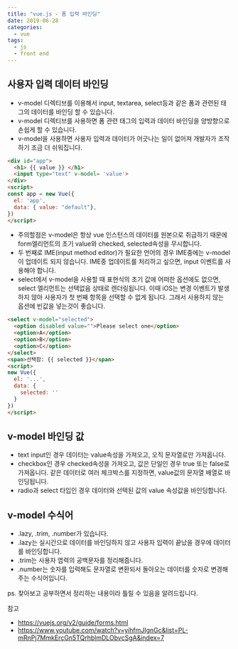 ```yaml
---
title: "vue.js - 폼 입력 바인딩"
date: 2019-06-28
categories:
  - vue
tags:
  - js
  - front end
---
```


## 사용자 입력 데이터 바인딩

- v-model 디렉티브를 이용해서 input, textarea, select등과 같은 폼과 관련된 태그의 데이터를 바인딩 할 수 있습니다.
- v-model 디렉티브를 사용하면 폼 관련 태그의 입력과 데이터 바인딩을 양방향으로 손쉽게 할 수 있습니다.
- v-model을 사용하면 사용자 입력과 데이터가 어긋나는 일이 없어져 개발자가 조작하기 조금 더 쉬워집니다.

```html
<div id="app">
  <h1> {{ value }} </h1>
  <input type="text" v-model= 'value'>
</div>
<script>
const app = new Vue({
  el: 'app',
  data: { value: "default"},
})
</script>
```

- 주의할점은 v-model은 항상 vue 인스턴스의 데이터를 원본으로 취급하기 때문에 form엘리먼트의 초기 value와 checked, selected속성을 무시합니다.
- 두 번째로 IME(input method editor)가 필요한 언어의 경우 IME중에는 v-model이 업데이트 되지 않습니다. IME중 업데이트를 처리하고 싶으면, input 이벤트를 사용해야 합니다.
- select에서 v-model을 사용할 때 표현식의 초기 값에 어떠한 옵션에도 없으면, select 엘리먼트는 선택없음 상태로 렌더링됩니다. 이때 iOS는 변경 이벤트가 발생하지 않아 사용자가 첫 번째 항목을 선택할 수 없게 됩니다. 그래서 사용하지 않는 옵션에 빈값을 넣는것이 좋습니다.

```html
<select v-model="selected">
  <option disabled value="">Please select one</option>
  <option>A</option>
  <option>B</option>
  <option>C</option>
</select>
<span>선택함: {{ selected }}</span>
<script>
new Vue({
  el: '...',
  data: {
    selected: ''
  }
})
</script>
```

## v-model 바인딩 값

- text input인 경우 데이터는 value속성을 가져오고, 오직 문자열로만 가져옵니다.
- checkbox인 경우 checked속성을 가져오고, 값은 단일인 경우 true 또는 false로 가져옵니다. 같은 데이터로 여러 체크박스를 지정하면, value값의 문자열 배열로 바인딩됩니다.
- radio과 select 타입인 경우 데이터와 선택된 값의 value 속성값을 바인딩합니다.

## v-model 수식어

- .lazy, .trim, .number가 있습니다.
- .lazy는 실시간으로 데이터를 바인딩하지 않고 사용자 입력이 끝났을 경우에 데이터를 바인딩합니다.
- .trim는 사용자 엽력의 공백문자를 정리해줍니다.
- .number는 숫자를 입력해도 문자열로 변환되서 돌아오는 데이터를 숫자로 변경해주는 수식어입니다.

ps. 찾아보고 공부하면서 정리하는 내용이라 틀릴 수 있음을 알려드립니다.

참고

- <https://vuejs.org/v2/guide/forms.html>
- <https://www.youtube.com/watch?v=yihfmJIgnGc&list=PL-mRnPj7MmkErcGn5TQrhblmDLObvcSgA&index=7>
